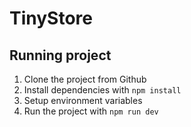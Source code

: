 # TinyStore

## Running project

1. Clone the project from Github
2. Install dependencies with `npm install`
3. Setup environment variables
4. Run the project with `npm run dev`
